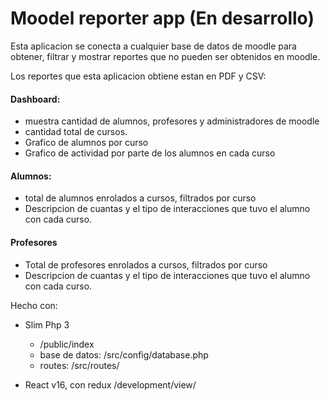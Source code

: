 # Moodel reporter app (En desarrollo)

Esta aplicacion  se conecta a cualquier base de datos de moodle para obtener, filtrar y mostrar reportes que no pueden ser obtenidos en moodle.

Los reportes que esta aplicacion obtiene estan en PDF y CSV:

#### Dashboard: 
+ muestra cantidad de alumnos, profesores y administradores de moodle
+ cantidad total de cursos.
+ Grafico de alumnos por curso
+ Grafico de actividad por parte de los alumnos en cada curso


#### Alumnos:
+ total de alumnos enrolados a cursos, filtrados por curso
+ Descripcion de cuantas y el tipo de interacciones que tuvo el alumno con cada curso.

#### Profesores
+ Total de profesores enrolados a cursos, filtrados por curso
+ Descripcion de cuantas y el tipo de interacciones que tuvo el alumno con cada curso.


Hecho con:

* Slim Php 3 
  - /public/index
  - base de datos: /src/config/database.php
  - routes: /src/routes/

* React v16, con redux /development/view/
